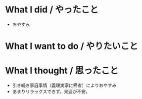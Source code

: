 # What I did / やったこと
- おやすみ

# What I want to do / やりたいこと

# What I thought / 思ったこと
- 引き続き家庭事情（義理実家に帰省）によりおやすみ
- あまりリラックスできず。来週が不安。
